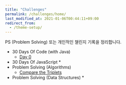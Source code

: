 ```yaml
---
title: "Challenges"
permalink: /challenges/home/
last_modified_at: 2021-01-06T00:44:11+09:00
redirect_from:
  - /theme-setup/
---
```


PS (Problem Solving) 또는 개인적인 챌린지 기록을 정리합니다.

* 30 Days Of Code (with Java)
  * [Day 0](/challenges/30daysofcode/day0-hello-word)
* 30 Days Of JavaScript
  * 
* Problem Solving (Algorithms)
  * [Compare the Triplets](/challenges/ps-algorithms/compare-the-triplets)
* Problem Solving (Data Structures)
  * 

